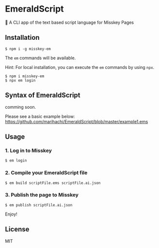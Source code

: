 # EmeraldScript
:gem: A CLI app of the text based script language for Misskey Pages

## Installation
```
$ npm i -g misskey-em
```
The `em` commands will be available.

Hint: For local installation, you can execute the `em` commands by using `npx`.
```
$ npm i misskey-em
$ npx em login
```

## Syntax of EmeraldScript
comming soon.

Please see a basic example below:  
https://github.com/marihachi/EmeraldScript/blob/master/example1.ems

## Usage
### 1. Log in to Misskey
```
$ em login
```

### 2. Compile your EmeraldScript file
```
$ em build scriptFile.ems scriptFile.ai.json
```

### 3. Publish the page to Misskey
```
$ em publish scriptFile.ai.json
```

Enjoy!

## License
MIT

